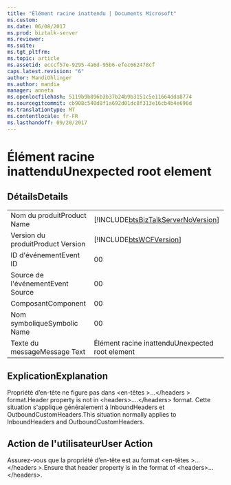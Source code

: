 ```yaml
---
title: "Élément racine inattendu | Documents Microsoft"
ms.custom: 
ms.date: 06/08/2017
ms.prod: biztalk-server
ms.reviewer: 
ms.suite: 
ms.tgt_pltfrm: 
ms.topic: article
ms.assetid: ecccf57e-9295-4a6d-95b6-efec662478cf
caps.latest.revision: "6"
author: MandiOhlinger
ms.author: mandia
manager: anneta
ms.openlocfilehash: 5119b9b896b3b37b24b9b3151c5e11664dda8774
ms.sourcegitcommit: cb908c540d8f1a692d01dc8f313e16cb4b4e696d
ms.translationtype: MT
ms.contentlocale: fr-FR
ms.lasthandoff: 09/20/2017
---
```

# <a name="unexpected-root-element"></a><span data-ttu-id="032ca-102">Élément racine inattendu</span><span class="sxs-lookup"><span data-stu-id="032ca-102">Unexpected root element</span></span>
## <a name="details"></a><span data-ttu-id="032ca-103">Détails</span><span class="sxs-lookup"><span data-stu-id="032ca-103">Details</span></span>  
  
|||  
|-|-|  
|<span data-ttu-id="032ca-104">Nom du produit</span><span class="sxs-lookup"><span data-stu-id="032ca-104">Product Name</span></span>|[!INCLUDE[btsBizTalkServerNoVersion](../includes/btsbiztalkservernoversion-md.md)]|  
|<span data-ttu-id="032ca-105">Version du produit</span><span class="sxs-lookup"><span data-stu-id="032ca-105">Product Version</span></span>|[!INCLUDE[btsWCFVersion](../includes/btswcfversion-md.md)]|  
|<span data-ttu-id="032ca-106">ID d'événement</span><span class="sxs-lookup"><span data-stu-id="032ca-106">Event ID</span></span>|<span data-ttu-id="032ca-107">0</span><span class="sxs-lookup"><span data-stu-id="032ca-107">0</span></span>|  
|<span data-ttu-id="032ca-108">Source de l'événement</span><span class="sxs-lookup"><span data-stu-id="032ca-108">Event Source</span></span>|<span data-ttu-id="032ca-109">0</span><span class="sxs-lookup"><span data-stu-id="032ca-109">0</span></span>|  
|<span data-ttu-id="032ca-110">Composant</span><span class="sxs-lookup"><span data-stu-id="032ca-110">Component</span></span>|<span data-ttu-id="032ca-111">0</span><span class="sxs-lookup"><span data-stu-id="032ca-111">0</span></span>|  
|<span data-ttu-id="032ca-112">Nom symbolique</span><span class="sxs-lookup"><span data-stu-id="032ca-112">Symbolic Name</span></span>|<span data-ttu-id="032ca-113">0</span><span class="sxs-lookup"><span data-stu-id="032ca-113">0</span></span>|  
|<span data-ttu-id="032ca-114">Texte du message</span><span class="sxs-lookup"><span data-stu-id="032ca-114">Message Text</span></span>|<span data-ttu-id="032ca-115">Élément racine inattendu</span><span class="sxs-lookup"><span data-stu-id="032ca-115">Unexpected root element</span></span>|  
  
## <a name="explanation"></a><span data-ttu-id="032ca-116">Explication</span><span class="sxs-lookup"><span data-stu-id="032ca-116">Explanation</span></span>  
 <span data-ttu-id="032ca-117">Propriété d’en-tête ne figure pas dans \<en-têtes >...\</headers > format.</span><span class="sxs-lookup"><span data-stu-id="032ca-117">Header property is not in \<headers>….\</headers> format.</span></span> <span data-ttu-id="032ca-118">Cette situation s'applique généralement à InboundHeaders et OutboundCustomHeaders.</span><span class="sxs-lookup"><span data-stu-id="032ca-118">This situation normally applies to InboundHeaders and OutboundCustomHeaders.</span></span>  
  
## <a name="user-action"></a><span data-ttu-id="032ca-119">Action de l'utilisateur</span><span class="sxs-lookup"><span data-stu-id="032ca-119">User Action</span></span>  
 <span data-ttu-id="032ca-120">Assurez-vous que la propriété d’en-tête est au format \<en-têtes >... \</headers >.</span><span class="sxs-lookup"><span data-stu-id="032ca-120">Ensure that header property is in the format of  \<headers>…\</headers>.</span></span>